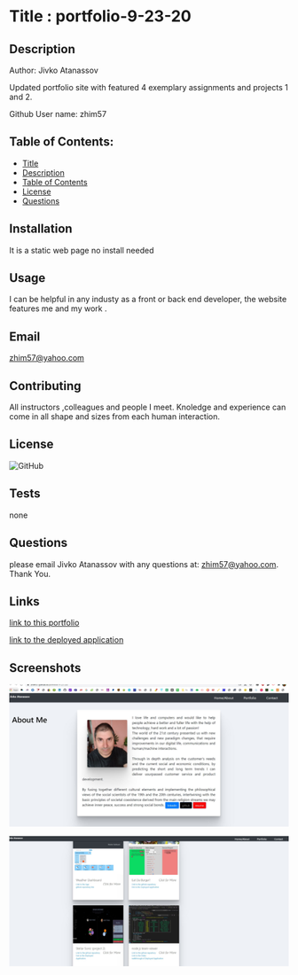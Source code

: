 
    
# Title : portfolio-9-23-20

## Description
Author: Jivko Atanassov

Updated portfolio site with featured 4 exemplary assignments and projects 1 and 2.

Github User name: zhim57

## Table of Contents:
- [Title](#title)
- [Description](#description)
- [Table of Contents](#table-of-contents)
- [License](#licence)
- [Questions](#questions)

## Installation
It is a static web page no install needed
## Usage

I can be helpful in any industy as a front or back end developer, the website features me and my work .
## Email
zhim57@yahoo.com
## Contributing
All instructors ,colleagues and people I meet. Knoledge and experience can come in all shape and sizes from each human interaction.
## License
![GitHub](https://img.shields.io/github/license/zhim57/portfolio-9-23-20)

## Tests
none

## Questions
please email Jivko Atanassov with any questions at: zhim57@yahoo.com. Thank You.

## Links

[link to this portfolio](https://github.com/zhim57/portfolio-9-23-20)

[link to the deployed application](https://zhim57.github.io/portfolio-9-23-20/)
  

## Screenshots

![screenshot no.1 of the working application](portfolio-9-23-20-1.JPG)

![screenshot no.2 of the working application](portfolio-9-23-20-2.JPG)


  